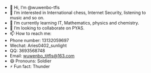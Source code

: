 - 👋 Hi, I’m @wuwenbo-tfls
- 👀 I’m interested in International chess, Internet Security, listening to music and so on.
- 🌱 I’m currently learning IT, Mathematics, physics and chemistry.
- 💞️ I’m looking to collaborate on PYAS.
- 📫 How to reach me:
- Phone number: 13132059697
- Wechat: Aries0402_sunlight
- QQ: 3693568748
- Email: wuwenbo_tjtfls@163.com
- 😄 Pronouns: Soldier
- ⚡ Fun fact: Thunder

<!---
wuwenbo-tfls/wuwenbo-tfls is a ✨ special ✨ repository because its `README.md` (this file) appears on your GitHub profile.
You can click the Preview link to take a look at your changes.
--->
